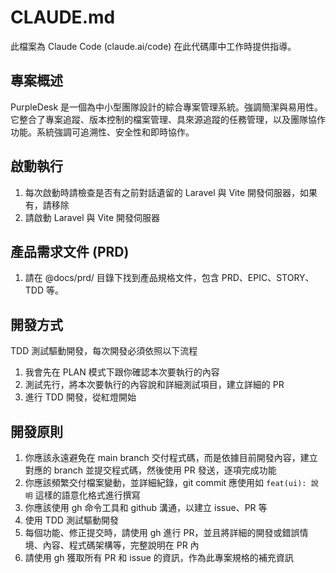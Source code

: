 # CLAUDE.md

此檔案為 Claude Code (claude.ai/code) 在此代碼庫中工作時提供指導。

## 專案概述

PurpleDesk 是一個為中小型團隊設計的綜合專案管理系統。強調簡潔與易用性。它整合了專案追蹤、版本控制的檔案管理、具來源追蹤的任務管理，以及團隊協作功能。系統強調可追溯性、安全性和即時協作。

## 啟動執行

1. 每次啟動時請檢查是否有之前對話遺留的 Laravel 與 Vite 開發伺服器，如果有，請移除
2. 請啟動 Laravel 與 Vite 開發伺服器

## 產品需求文件 (PRD)

1. 請在 @docs/prd/ 目錄下找到產品規格文件，包含 PRD、EPIC、STORY、TDD 等。

## 開發方式

TDD 測試驅動開發，每次開發必須依照以下流程

1. 我會先在 PLAN 模式下跟你確認本次要執行的內容
2. 測試先行，將本次要執行的內容說和詳細測試項目，建立詳細的 PR
3. 進行 TDD 開發，從紅燈開始

## 開發原則

1. 你應該永遠避免在 main branch 交付程式碼，而是依據目前開發內容，建立對應的 branch 並提交程式碼，然後使用 PR 發送，逐項完成功能
2. 你應該頻繁交付檔案變動，並詳細紀錄，git commit 應使用如 `feat(ui): 說明` 這樣的語意化格式進行撰寫
4. 你應該使用 gh 命令工具和 github 溝通，以建立 issue、PR 等
5. 使用 TDD 測試驅動開發
6. 每個功能、修正提交時，請使用 gh 進行 PR，並且將詳細的開發或錯誤情境、內容、程式碼架構等，完整說明在 PR 內
7. 請使用 gh 獲取所有 PR 和 issue 的資訊，作為此專案規格的補充資訊
